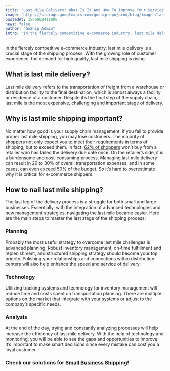 ```yaml
---
title: "Last Mile Delivery: What Is It And How To Improve Your Service?"
image: "https://storage.googleapis.com/goshiprepo/prod/blog/images/last-mile-delivery-improve-service.jpg"
postedAt: 1566968411000
news: false
author: "GoShip Admin"
intro: "In the fiercely competitive e-commerce industry, last mile delivery is a crucial stage of the shipping process. With the growing role of customer experience, the demand for high quality, last mile shipping is rising. \n\nWhat is last mile delivery?\n-\n\nLast mile delivery refers to the transportation of freight from a warehouse or distribution facility to the final destination, which is almost always a facility or residence of a customer. Despite it’s the final step of the supply chain, last mile is the most ex"
---
```

In the fiercely competitive e-commerce industry, last mile delivery is a crucial stage of the shipping process. With the growing role of customer experience, the demand for high quality, last mile shipping is rising.

What is last mile delivery?
---------------------------

Last mile delivery refers to the transportation of freight from a warehouse or distribution facility to the final destination, which is almost always a facility or residence of a customer. Despite it’s the final step of the supply chain, last mile is the most expensive, challenging and important stage of delivery.

Why is last mile shipping important?
------------------------------------

No matter how good is your supply chain management, if you fail to provide proper last mile shipping, you may lose customers. The majority of shoppers not only expect you to meet their requirements in terms of shipping, but to exceed them. In fact, [62% of shoppers](http://www.supplychain247.com/article/last_mile_e-commerce_delivery_success_starts_early) won’t buy from a retailer who has failed the delivery due date once. On the retailer’s side, it is a burdensome and cost-consuming process. Managing last mile delivery can result in 20 to 30% of overall transportation expenses, and in some cases, [can even exceed 50%](https://jungleworks.com/last-mile-delivery-keep-costs-down/) of the budget. So it’s hard to overestimate why it is critical for e-commerce shippers.

How to nail last mile shipping?
-------------------------------

The last leg of the delivery process is a struggle for both small and large businesses. Essentially, with the integration of advanced technologies and new management strategies, navigating the last mile became easier. Here are the main steps to master the last stage of the shipping process:

### Planning

Probably the most useful strategy to overcome last mile challenges is advanced planning. Robust inventory management, on-time fulfillment and replenishment, and structured shipping strategy should become your top priority. Polishing your relationships and connections within distribution centers will also help enhance the speed and service of delivery.

### Technology

Utilizing tracking systems and technology for inventory management will reduce time and costs spent on transportation planning. There are multiple options on the market that integrate with your systems or adjust to the company’s specific needs.

### Analysis

At the end of the day, trying and constantly analyzing processes will help increase the efficiency of last mile delivery. With the help of technology and monitoring, you will be able to see the gaps and opportunities to improve. It’s important to make smart decisions since every mistake can cost you a loyal customer.

### Check our solutions for [Small Business Shipping](https://www.goship.com/shipping-services/ltl-shipping-for-retail-logistics/)!
